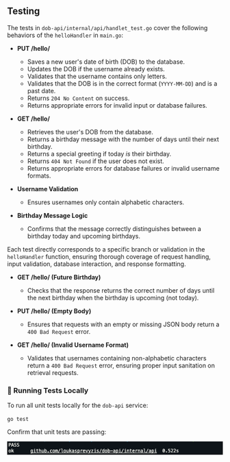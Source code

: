 ## Testing

The tests in `dob-api/internal/api/handlet_test.go` cover the following behaviors of the `helloHandler` in `main.go`:

- **PUT /hello/<username>**
  - Saves a new user's date of birth (DOB) to the database.
  - Updates the DOB if the username already exists.
  - Validates that the username contains only letters.
  - Validates that the DOB is in the correct format (`YYYY-MM-DD`) and is a past date.
  - Returns `204 No Content` on success.
  - Returns appropriate errors for invalid input or database failures.

- **GET /hello/<username>**
  - Retrieves the user's DOB from the database.
  - Returns a birthday message with the number of days until their next birthday.
  - Returns a special greeting if today *is* their birthday.
  - Returns `404 Not Found` if the user does not exist.
  - Returns appropriate errors for database failures or invalid username formats.

- **Username Validation**
  - Ensures usernames only contain alphabetic characters.

- **Birthday Message Logic**
  - Confirms that the message correctly distinguishes between a birthday today and upcoming birthdays.

Each test directly corresponds to a specific branch or validation in the `helloHandler` function, ensuring thorough coverage of request handling, input validation, database interaction, and response formatting.


- **GET /hello/<username> (Future Birthday)**
  - Checks that the response returns the correct number of days until the next birthday when the birthday is upcoming (not today).

- **PUT /hello/<username> (Empty Body)**
  - Ensures that requests with an empty or missing JSON body return a `400 Bad Request` error.

- **GET /hello/ (Invalid Username Format)**
	- Validates that usernames containing non-alphabetic characters return a `400 Bad Request` error, ensuring proper input sanitation on retrieval requests.

### 🧪 Running Tests Locally

To run all unit tests locally for the `dob-api` service:

`go test`

Confirm that unit tests are passing:

![alt text](<Screenshot 2025-06-05 at 18.09.30.png>)